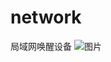 # network
局域网唤醒设备
![图片](https://github.com/user-attachments/assets/191199ab-103f-45c1-9932-4e9f6d13a551)
